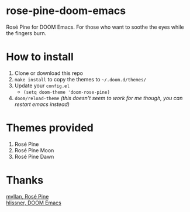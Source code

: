 # rose-pine-doom-emacs
Rosé Pine for DOOM Emacs. For those who want to soothe the eyes while the fingers burn.

# How to install
1. Clone or download this repo
2. `make install` to copy the themes to `~/.doom.d/themes/`
3. Update your `config.el`
    - `(setq doom-theme 'doom-rose-pine)`
4. `doom/reload-theme` _(this doesn't seem to work for me though, you can restart emacs instead)_

# Themes provided
1. Rosé Pine
2. Rosé Pine Moon
3. Rosé Pine Dawn

# Thanks
[mvllan, Rosé Pine](https://github.com/rose-pine/rose-pine-theme)  
[hlissner, DOOM Emacs](https://github.com/doomemacs/doomemacs)
